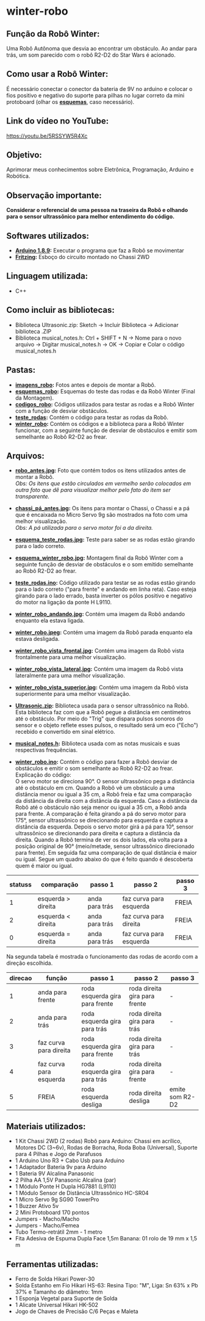 # winter-robo

## Função da Robô Winter: 
Uma Robô Autônoma que desvia ao encontrar um obstáculo. Ao andar para trás, um som parecido com o robô R2-D2 do Star Wars é acionado.  


## Como usar a Robô Winter: 
É necessário conectar o conector da bateria de 9V no arduino e colocar o fios positivo e negativo do suporte para pilhas no lugar correto da mini protoboard (olhar os  **[esquemas](https://github.com/karenarcoverde/winter-robo/tree/master/esquemas_robo)**, caso necessário).

## Link do vídeo no YouTube: 
https://youtu.be/5RSSYW5R4Xc



## Objetivo:
Aprimorar meus conhecimentos sobre Eletrônica, Programação, Arduino e Robótica. 

## Observação importante:
**Considerar o referencial de uma pessoa na traseira da Robô e olhando para o sensor ultrassônico para melhor entendimento do código.**



## Softwares utilizados:
* **[Arduino 1.8.9](https://www.arduino.cc/en/Main/Software):** Executar o programa que faz a Robô se movimentar
* **[Fritzing](https://fritzing.org/download/):** Esboço do circuito montado no Chassi 2WD

## Linguagem utilizada:
* C++ 

## Como incluir as bibliotecas:
* Biblioteca Ultrasonic.zip: Sketch &#8594; Incluir Biblioteca &#8594; Adicionar biblioteca .ZIP
* Biblioteca musical_notes.h: Ctrl + SHIFT + N &#8594; Nome para o novo arquivo &#8594; Digitar musical_notes.h &#8594; OK &#8594; Copiar e Colar o código musical_notes.h


## Pastas:
* **[imagens_robo](https://github.com/karenarcoverde/winter-robo/tree/master/imagens_robo):** Fotos antes e depois de montar a Robô.
* **[esquemas_robo](https://github.com/karenarcoverde/winter-robo/tree/master/esquemas_robo):** Esquemas do teste das rodas e da Robô Winter (Final da Montagem).
* **[codigos_robo](https://github.com/karenarcoverde/winter-robo/tree/master/codigos_robo):** Códigos utilizados para testar as rodas e a Robô Winter com a função de desviar obstáculos.
* **[teste_rodas](https://github.com/karenarcoverde/winter-robo/tree/master/codigos_robo/teste_rodas):** Contém o código para testar as rodas da Robô.
* **[winter_robo](https://github.com/karenarcoverde/winter-robo/tree/master/codigos_robo/winter_robo):** Contém os códigos e a biblioteca para a Robô Winter funcionar, com a seguinte função de desviar de obstáculos e emitir som semelhante ao Robô R2-D2 ao frear.

## Arquivos: 
* **[robo_antes.jpg](https://github.com/karenarcoverde/winter-robo/blob/master/imagens_robo/robo_antes.jpg):** Foto que contém todos os itens utilizados antes de montar a Robô. <br>
*Obs: Os itens que estão circulados em vermelho serão colocados em outra foto que dê para visualizar melhor pelo fato do item ser transparente.* <br>

* **[chassi_pá_antes.jpg](https://github.com/karenarcoverde/winter-robo/blob/master/imagens_robo/chassi_p%C3%A1_antes.jpg):** Os itens para montar o Chassi, o Chassi e a pá que é encaixada no Micro Servo 9g são mostrados na foto com uma melhor visualização. <br>
*Obs: A pá utilizada para o servo motor foi a da direita.* <br> 

* **[esquema_teste_rodas.jpg](https://github.com/karenarcoverde/winter-robo/blob/master/esquemas_robo/esquema_teste_rodas.jpg):** Teste para saber se as rodas estão girando para o lado correto. <br>

* **[esquema_winter_robo.jpg](https://github.com/karenarcoverde/winter-robo/blob/master/esquemas_robo/esquema_winter_robo.jpg):** Montagem final da Robô Winter com a seguinte função de desviar de obstáculos e o som emitido semelhante ao Robô R2-D2 ao frear. <br>

* **[teste_rodas.ino](https://github.com/karenarcoverde/winter-robo/blob/master/codigos_robo/teste_rodas/teste_rodas.ino):** Código utilizado para testar se as rodas estão girando para o lado correto ("para frente" e andando em linha reta). Caso esteja girando para o lado errado, basta inverter os pólos positivo e negativo do motor na ligação da ponte H L9110. <br>

* **[winter_robo_andando.jpg](https://github.com/karenarcoverde/winter-robo/blob/master/imagens_robo/winter_robo_andando.jpg):** Contém uma imagem da Robô andando enquanto ela estava ligada. <br>

* **[winter_robo.jpeg](https://github.com/karenarcoverde/winter-robo/blob/master/imagens_robo/winter_robo.jpeg):** Contém uma imagem da Robô parada enquanto ela estava desligada. <br>

* **[winter_robo_vista_frontal.jpg](https://github.com/karenarcoverde/winter-robo/blob/master/imagens_robo/winter_robo_vista_frontal.jpg):** Contém uma imagem da Robô vista frontalmente para uma melhor visualização. <br>

* **[winter_robo_vista_lateral.jpg](https://github.com/karenarcoverde/winter-robo/blob/master/imagens_robo/winter_robo_vista_lateral.jpg):** Contém uma imagem da Robô vista lateralmente para uma melhor visualização. <br>

* **[winter_robo_vista_superior.jpg](https://github.com/karenarcoverde/winter-robo/blob/master/imagens_robo/winter_robo_vista_superior.jpg):** Contém uma imagem da Robô vista superiormente para uma melhor visualização. <br>

* **[Ultrasonic.zip](https://github.com/karenarcoverde/winter-robo/blob/master/codigos_robo/winter_robo/Ultrasonic.zip):** Biblioteca usada para o sensor ultrassônico na Robô. Esta biblioteca faz com que a Robô pegue a distância em centímetros até o obstáculo. Por meio do "Trig" que dispara pulsos sonoros do sensor e o objeto reflete esses pulsos, o resultado será um eco ("Echo") recebido e convertido em sinal elétrico.  <br>

* **[musical_notes.h](https://github.com/karenarcoverde/winter-robo/blob/master/codigos_robo/winter_robo/musical_notes.h):** Biblioteca usada com as notas musicais e suas respectivas frequências. <br>

* **[winter_robo.ino](https://github.com/karenarcoverde/winter-robo/blob/master/codigos_robo/winter_robo/winter_robo.ino):** Contém o código para fazer a Robô desviar de obstáculos e emitir o som semelhante ao Robô R2-D2 ao frear. <br>
Explicação do código: <br>
O servo motor se direciona 90°. O sensor ultrassônico pega a distância até o obstáculo em cm. Quando a Robô vê um obstáculo a uma distância menor ou igual a 35 cm, a Robô freia e faz uma comparação da distância da direita com a distância da esquerda. Caso a distância da Robô até o obstáculo não seja menor ou igual a 35 cm, a Robô anda para frente. A comparação é feita girando a pá do servo motor para 175°, sensor ultrassônico se direcionando para esquerda e captura a distância da esquerda. Depois o servo motor girá a pá para 10°, sensor ultrassônico se direcionando para direita e captura a distância da direita. Quando a Robô termina de ver os dois lados, ela volta para a posição original de 90° (meio/metade, sensor ultrassônico direcionado para frente). Em seguida faz uma comparação de qual distância é maior ou igual. Segue um quadro abaixo do que é feito quando é descoberta quem é maior ou igual.  

statuss | comparação| passo 1| passo 2| passo 3
------------ | ------------- | ------------- | ------------- | ------------- 
1 | esquerda > direita | anda para trás | faz curva para esquerda | FREIA 
2 | esquerda < direita | anda para trás | faz curva para direita | FREIA
0 | esquerda = direita | anda para trás | faz curva para esquerda | FREIA


Na segunda tabela é mostrada o funcionamento das rodas de acordo com a direção escolhida. <br>

direcao | função | passo 1| passo 2 | passo 3
------------ | ------------- | ------------- | ------------- | ------------- 
1 | anda para frente | roda esquerda gira para frente| roda direita gira para frente | -
2 | anda para trás | roda esquerda gira para trás | roda direita gira para trás | -
3 | faz curva para direita | roda esquerda gira para frente | roda direita gira para trás | -
4 | faz curva para esquerda | roda esquerda gira para trás | roda direita gira para frente | -
5 | FREIA | roda esquerda desliga  | roda direita desliga | emite som R2-D2






## Materiais utilizados:
* 1 Kit Chassi 2WD (2 rodas) Robô para Arduino: Chassi em acrílico, Motores DC (3~6v), Rodas de Borracha, Roda Boba (Universal), Suporte para 4 Pilhas e Jogo de Parafusos
* 1 Arduino Uno R3 + Cabo Usb para Arduino
* 1 Adaptador Bateria 9v para Arduino
* 1 Bateria 9V Alcalina Panasonic
* 2 Pilha AA 1,5V Panasonic Alcalina (par)
* 1 Módulo Ponte H Dupla HG7881 (L9110)
* 1 Módulo Sensor de Distância Ultrassônico HC-SR04
* 1 Micro Servo 9g SG90 TowerPro
* 1 Buzzer Ativo 5v
* 2 Mini Protoboard 170 pontos
* Jumpers - Macho/Macho
* Jumpers - Macho/Femea
* Tubo Termo-retrátil 2mm - 1 metro
* Fita Adesiva de Espuma Dupla Face 1,5m Banana: 01 rolo de 19 mm x 1,5 m 




## Ferramentas utilizadas:
* Ferro de Solda Hikari Power-30
* Solda Estanho em Fio Hikari HS-63: Resina Tipo: "M", Liga: Sn 63% x Pb 37% e Tamanho do diâmetro: 1mm
* 1 Esponja Vegetal para Suporte de Solda
* 1 Alicate Universal Hikari HK-502
* Jogo de Chaves de Precisão C/6 Peças e Maleta


